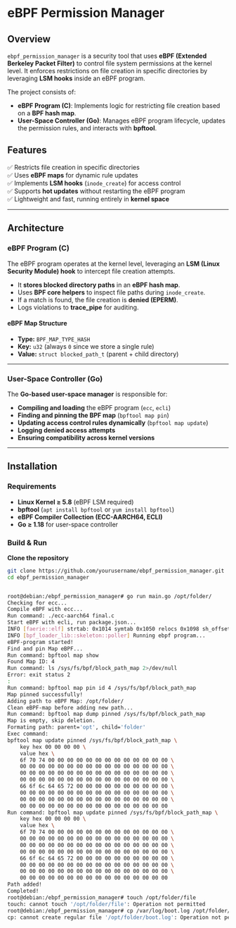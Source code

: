# eBPF Permission Manager

## Overview

`ebpf_permission_manager` is a security tool that uses **eBPF (Extended Berkeley Packet Filter)** to control file system permissions at the kernel level. It enforces restrictions on file creation in specific directories by leveraging **LSM hooks** inside an eBPF program. 

The project consists of:
- **eBPF Program (C)**: Implements logic for restricting file creation based on a **BPF hash map**.
- **User-Space Controller (Go)**: Manages eBPF program lifecycle, updates the permission rules, and interacts with **bpftool**.

## Features

✅ Restricts file creation in specific directories  
✅ Uses **eBPF maps** for dynamic rule updates  
✅ Implements **LSM hooks** (`inode_create`) for access control  
✅ Supports **hot updates** without restarting the eBPF program  
✅ Lightweight and fast, running entirely in **kernel space**  

---

## Architecture

### **eBPF Program (C)**

The eBPF program operates at the kernel level, leveraging an **LSM (Linux Security Module) hook** to intercept file creation attempts. 

- It **stores blocked directory paths** in an **eBPF hash map**.
- Uses **BPF core helpers** to inspect file paths during `inode_create`.
- If a match is found, the file creation is **denied (EPERM)**.
- Logs violations to **trace_pipe** for auditing.

#### **eBPF Map Structure**
- **Type:** `BPF_MAP_TYPE_HASH`
- **Key:** `u32` (always `0` since we store a single rule)
- **Value:** `struct blocked_path_t` (parent + child directory)

---

### **User-Space Controller (Go)**

The **Go-based user-space manager** is responsible for:
- **Compiling and loading** the eBPF program (`ecc`, `ecli`)
- **Finding and pinning the BPF map** (`bpftool map pin`)
- **Updating access control rules dynamically** (`bpftool map update`)
- **Logging denied access attempts**  
- **Ensuring compatibility across kernel versions**

---

## Installation

### **Requirements**
- **Linux Kernel ≥ 5.8** (eBPF LSM required)
- **bpftool** (`apt install bpftool` or `yum install bpftool`)
- **eBPF Compiler Collection (ECC-AARCH64, ECLI)**
- **Go ≥ 1.18** for user-space controller

### **Build & Run**

**Clone the repository**
```bash
git clone https://github.com/yourusername/ebpf_permission_manager.git
cd ebpf_permission_manager


root@debian:/ebpf_permission_manager# go run main.go /opt/folder/
Checking for ecc...
Compile eBPF with ecc...
Run command: ./ecc-aarch64 final.c
Start eBPF with ecli, run package.json...
INFO [faerie::elf] strtab: 0x1014 symtab 0x1050 relocs 0x1098 sh_offset 0x1098
INFO [bpf_loader_lib::skeleton::poller] Running ebpf program...
eBPF-program started!
Find and pin Map eBPF...
Run command: bpftool map show
Found Map ID: 4
Run command: ls /sys/fs/bpf/block_path_map 2>/dev/null
Error: exit status 2
: 
Run command: bpftool map pin id 4 /sys/fs/bpf/block_path_map
Map pinned successfully!
Adding path to eBPF Map: /opt/folder/
Clean eBPF-map before adding new path...
Run command: bpftool map dump pinned /sys/fs/bpf/block_path_map
Map is empty, skip deletion.
Formating path: parent='opt', child='folder'
Exec command:
bpftool map update pinned /sys/fs/bpf/block_path_map \
    key hex 00 00 00 00 \
    value hex \
    6f 70 74 00 00 00 00 00 00 00 00 00 00 00 00 00 \
    00 00 00 00 00 00 00 00 00 00 00 00 00 00 00 00 \
    00 00 00 00 00 00 00 00 00 00 00 00 00 00 00 00 \
    00 00 00 00 00 00 00 00 00 00 00 00 00 00 00 00 \
    66 6f 6c 64 65 72 00 00 00 00 00 00 00 00 00 00 \
    00 00 00 00 00 00 00 00 00 00 00 00 00 00 00 00 \
    00 00 00 00 00 00 00 00 00 00 00 00 00 00 00 00 \
    00 00 00 00 00 00 00 00 00 00 00 00 00 00 00 00
Run command: bpftool map update pinned /sys/fs/bpf/block_path_map \
    key hex 00 00 00 00 \
    value hex \
    6f 70 74 00 00 00 00 00 00 00 00 00 00 00 00 00 \
    00 00 00 00 00 00 00 00 00 00 00 00 00 00 00 00 \
    00 00 00 00 00 00 00 00 00 00 00 00 00 00 00 00 \
    00 00 00 00 00 00 00 00 00 00 00 00 00 00 00 00 \
    66 6f 6c 64 65 72 00 00 00 00 00 00 00 00 00 00 \
    00 00 00 00 00 00 00 00 00 00 00 00 00 00 00 00 \
    00 00 00 00 00 00 00 00 00 00 00 00 00 00 00 00 \
    00 00 00 00 00 00 00 00 00 00 00 00 00 00 00 00
Path added!
Completed!
root@debian:/ebpf_permission_manager# touch /opt/folder/file
touch: cannot touch '/opt/folder/file': Operation not permitted
root@debian:/ebpf_permission_manager# cp /var/log/boot.log /opt/folder/
cp: cannot create regular file '/opt/folder/boot.log': Operation not permitted